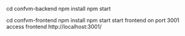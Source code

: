 cd confvm-backend
npm install
npm start

cd confvm-frontend
npm install
npm start 
start frontend on port 3001
access frontend http://localhost:3001/
